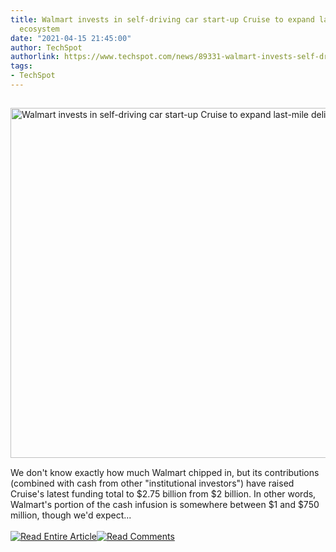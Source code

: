 ```yaml
---
title: Walmart invests in self-driving car start-up Cruise to expand last-mile delivery
  ecosystem
date: "2021-04-15 21:45:00"
author: TechSpot
authorlink: https://www.techspot.com/news/89331-walmart-invests-self-driving-car-start-up-cruise.html
tags:
- TechSpot
---
```

<a href="https://www.techspot.com/news/89331-walmart-invests-self-driving-car-start-up-cruise.html" target="_blank"><img src="https://static.techspot.com/images2/news/ts3_thumbs/2021/04/2021-04-15-ts3_thumbs-a62.jpg" width="800" height="560" style="padding: 15px 0" title="Walmart invests in self-driving car start-up Cruise to expand last-mile delivery ecosystem" /></a><br />We don't know exactly how much Walmart chipped in, but its contributions (combined with cash from other "institutional investors") have raised Cruise's latest funding total to $2.75 billion from $2 billion. In other words, Walmart's portion of the cash infusion is somewhere between $1 and $750 million, though we'd expect...<br /><br /><a href="https://www.techspot.com/news/89331-walmart-invests-self-driving-car-start-up-cruise.html"><img src="https://static.techspot.com/images/rss/rss_buttons_01.png" border="0" alt="Read Entire Article" /></a><a href="https://www.techspot.com/news/89331-walmart-invests-self-driving-car-start-up-cruise.html#comments"><img src="https://static.techspot.com/images/rss/rss_buttons_02.png" border="0" alt="Read Comments" /></a><br /><br />